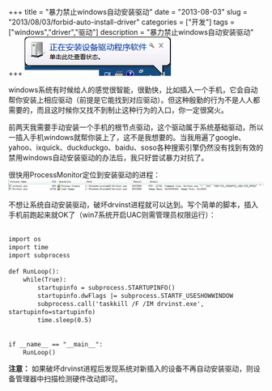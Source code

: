 +++
title = "暴力禁止windows自动安装驱动"
date = "2013-08-03"
slug = "2013/08/03/forbid-auto-install-driver"
categories = ["开发"]
tags =["windows","driver","驱动"]
description = "暴力禁止windows自动安装驱动"
+++
![image](/images/posts/forbid-auto-install-driver/auto_install_driver_tip.png 'windows自动安装驱动' )

windows系统有时候给人的感觉很智能，很勤快，比如插入一个手机，它会自动帮你安装上相应驱动（前提是它能找到对应驱动）。但这种殷勤的行为不是人人都需要的，而且这时候你又找不到制止这种行为的入口，你一定很窝火。


前两天我需要手动安装一个手机的根节点驱动，这个驱动属于系统基础驱动，所以一插入手机windows就帮你装上了，这不是我想要的。当我用遍了google、yahoo、ixquick、duckduckgo、baidu、soso各种搜索引擎仍然没有找到有效的禁用windows自动安装驱动的办法后，我只好尝试暴力对抗了。

很快用ProcessMonitor定位到安装驱动的进程：
![image](/images/posts/forbid-auto-install-driver/auto_install_driver.png)


不想让系统自动安装驱动，破坏drvinst进程就可以达到。写个简单的脚本，插入手机前跑起来就OK了（win7系统开启UAC则需管理员权限运行）：
<pre><code>
import os
import time
import subprocess

def RunLoop():
    while(True):
        startupinfo = subprocess.STARTUPINFO()
        startupinfo.dwFlags |= subprocess.STARTF_USESHOWWINDOW
        subprocess.call('taskkill /F /IM drvinst.exe', startupinfo=startupinfo)
        time.sleep(0.5)


if __name__ == "__main__":
    RunLoop()
</code></pre>

 **注意：** 如果破坏drvinst进程后发现系统对新插入的设备不再自动安装驱动，则设备管理器中扫描检测硬件改动即可。

